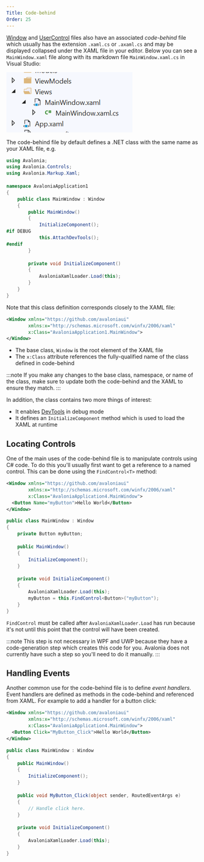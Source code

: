 ```yaml
---
Title: Code-behind
Order: 25
---
```


[Window](/docs/window) and [UserControl](/docs/usercontrol) files also have an associated
_code-behind_ file which usually has the extension `.xaml.cs` or `.axaml.cs` and may be displayed collapsed under
the XAML file in your editor. Below you can see a `MainWindow.xaml` file along with its markdown
file `MainWindow.xaml.cs` in Visual Studio:

![Code-behind in Visual Studio](images/codebehind-vs.png)

The code-behind file by default defines a .NET class with the same name as your XAML file, e.g.

```csharp
using Avalonia;
using Avalonia.Controls;
using Avalonia.Markup.Xaml;

namespace AvaloniaApplication1
{
    public class MainWindow : Window
    {
        public MainWindow()
        {
            InitializeComponent();
#if DEBUG
            this.AttachDevTools();
#endif
        }

        private void InitializeComponent()
        {
            AvaloniaXamlLoader.Load(this);
        }
    }
}

```

Note that this class definition corresponds closely to the XAML file:

```xml
<Window xmlns="https://github.com/avaloniaui"
        xmlns:x="http://schemas.microsoft.com/winfx/2006/xaml"
        x:Class="AvaloniaApplication1.MainWindow">
</Window>
```

- The base class, `Window` is the root element of the XAML file
- The `x:Class` attribute references the fully-qualified name of the class defined in code-behind

:::note
If you make any changes to the base class, namespace, or name of the class, make sure to update both
the code-behind and the XAML to ensure they match.
:::

In addition, the class contains two more things of interest:

- It enables [DevTools](/docs/quickstart/devtools) in debug mode
- It defines an `InitializeComponent` method which is used to load the XAML at runtime

## Locating Controls

One of the main uses of the code-behind file is to manipulate controls using C# code. To do this
you'll usually first want to get a reference to a named control. This can be done using the
`FindControl<T>` method:

```xml
<Window xmlns="https://github.com/avaloniaui"
        xmlns:x="http://schemas.microsoft.com/winfx/2006/xaml"
        x:Class="AvaloniaApplication4.MainWindow">
  <Button Name="myButton">Hello World</Button>
</Window>
```

```csharp
public class MainWindow : Window
{
    private Button myButton;

    public MainWindow()
    {
        InitializeComponent();
    }

    private void InitializeComponent()
    {
        AvaloniaXamlLoader.Load(this);
        myButton = this.FindControl<Button>("myButton");
    }
}
```

`FindControl` must be called after `AvaloniaXamlLoader.Load` has run because it's not until this
point that the control will have been created.

:::note
This step is not necessary in WPF and UWP because they have a code-generation step which creates
this code for you. Avalonia does not currently have such a step so you'll need to do it manually.
:::

## Handling Events

Another common use for the code-behind file is to define _event handlers_. Event handlers are
defined as methods in the code-behind and referenced from XAML. For example to add a handler for
a button click:

```xml
<Window xmlns="https://github.com/avaloniaui"
        xmlns:x="http://schemas.microsoft.com/winfx/2006/xaml"
        x:Class="AvaloniaApplication4.MainWindow">
  <Button Click="MyButton_Click">Hello World</Button>
</Window>
```

```csharp
public class MainWindow : Window
{
    public MainWindow()
    {
        InitializeComponent();
    }

    public void MyButton_Click(object sender, RoutedEventArgs e)
    {
        // Handle click here.
    }

    private void InitializeComponent()
    {
        AvaloniaXamlLoader.Load(this);
    }
}
```
